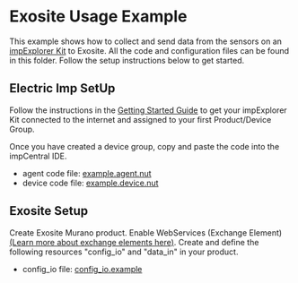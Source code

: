 # Exosite Usage Example #

This example shows how to collect and send data from the sensors on an [impExplorer Kit](https://store.electricimp.com/collections/featured-products/products/impexplorer-developer-kit?variant=31118866130) to Exosite. All the code and configuration files can be found in this folder. Follow the setup instructions below to get started.

## Electric Imp SetUp ##

Follow the instructions in the [Getting Started Guide](https://developer.electricimp.com/gettingstarted) to get your impExplorer Kit connected to the internet and assigned to your first Product/Device Group. 

Once you have created a device group, copy and paste the code into the impCentral IDE.

- agent code file: [example.agent.nut](example.agent.nut) 
- device code file: [example.device.nut](example.device.nut)

## Exosite Setup ##

Create Exosite Murano product. Enable WebServices (Exchange Element) [(Learn more about exchange elements here)](http://docs.exosite.com/reference/ui/exchange/adding-exchange-elements-guide/). Create and define the following resources "config_io" and "data_in" in your product.

- config_io file: [config_io.example](config_io.example)